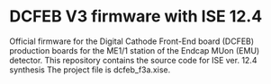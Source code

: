  DCFEB V3 firmware with ISE 12.4
================================================================
Official firmware for the Digital Cathode Front-End board (DCFEB)
production boards for the ME1/1 station of the Endcap MUon (EMU)
detector.
This repository contains the source code for ISE ver. 12.4 synthesis
The project file is dcfeb_f3a.xise.

